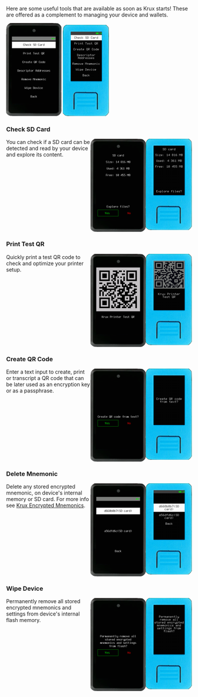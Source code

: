 Here are some useful tools that are available as soon as Krux starts! These are offered as a complement to managing your device and wallets.

<img src="../../../img/maixpy_amigo/tools-options-150.png">
<img src="../../../img/maixpy_m5stickv/tools-options-125.png">

### Check SD Card
<img src="../../../img/maixpy_m5stickv/check-sd-card-125.png" align="right">
<img src="../../../img/maixpy_amigo/check-sd-card-150.png" align="right">

You can check if a SD card can be detected and read by your device and explore its content.

<div style="clear: both"></div>

### Print Test QR
<img src="../../../img/maixpy_m5stickv/print-test-qr-125.png" align="right">
<img src="../../../img/maixpy_amigo/print-test-qr-150.png" align="right">

Quickly print a test QR code to check and optimize your printer setup.

<div style="clear: both"></div>

### Create QR Code
<img src="../../../img/maixpy_m5stickv/create-qr-code-125.png" align="right">
<img src="../../../img/maixpy_amigo/create-qr-code-150.png" align="right">

Enter a text input to create, print or transcript a QR code that can be later used as an encryption key or as a passphrase.

<div style="clear: both"></div>

### Delete Mnemonic
<img src="../../../img/maixpy_m5stickv/delete-mnemonic-125.png" align="right">
<img src="../../../img/maixpy_amigo/delete-mnemonic-150.png" align="right">

Delete any stored encrypted mnemonic, on device's internal memory or SD card. For more info see [Krux Encrypted Mnemonics](./encrypted-mnemonics.md).

<div style="clear: both"></div>

### Wipe Device
<img src="../../../img/maixpy_m5stickv/wipe-device-125.png" align="right">
<img src="../../../img/maixpy_amigo/wipe-device-150.png" align="right">

Permanently remove all stored encrypted mnemonics and settings from device's internal flash memory.

<div style="clear: both"></div>